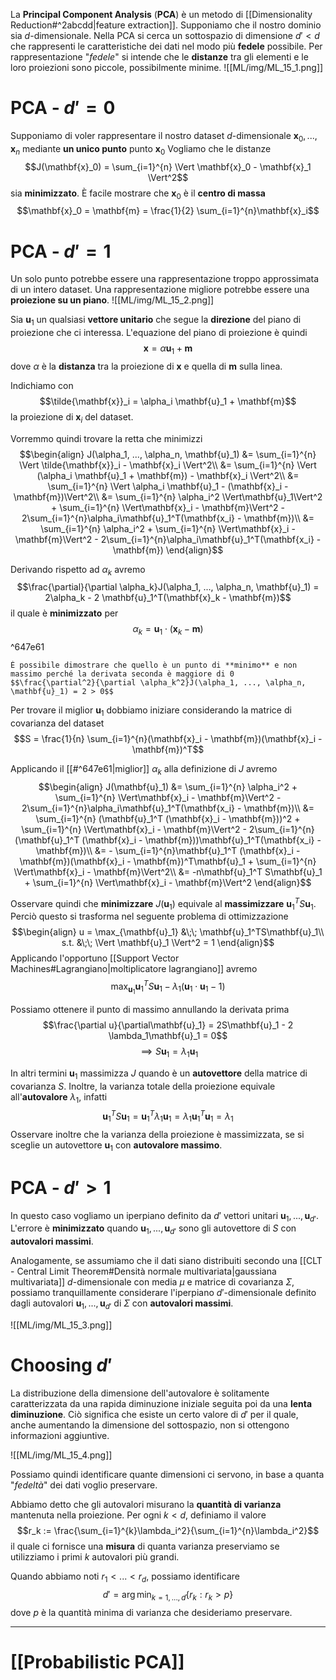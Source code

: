 La **Principal Component Analysis** (**PCA**) è un metodo di [[Dimensionality Reduction#^2abcdd|feature extraction]].
Supponiamo che il nostro dominio sia $d$-dimensionale.
Nella PCA si cerca un sottospazio di dimensione $d' < d$ che rappresenti le caratteristiche dei dati nel modo più **fedele** possibile.
Per rappresentazione "*fedele*" si intende che le **distanze** tra gli elementi e le loro proiezioni sono piccole, possibilmente minime.
![[ML/img/ML_15_1.png]]


# PCA - $d' = 0$
Supponiamo di voler rappresentare il nostro dataset $d$-dimensionale $\mathbf{x}_0, ..., \mathbf{x}_n$ mediante **un unico punto** punto $\mathbf{x}_0$
Vogliamo che le distanze $$J(\mathbf{x}_0) = \sum_{i=1}^{n} \Vert \mathbf{x}_0 - \mathbf{x}_1 \Vert^2$$ sia **minimizzato**.
È facile mostrare che $\mathbf{x}_0$ è il **centro di massa** $$\mathbf{x}_0 = \mathbf{m} = \frac{1}{2} \sum_{i=1}^{n}\mathbf{x}_i$$
# PCA - $d' = 1$
Un solo punto potrebbe essere una rappresentazione troppo approssimata di un intero dataset.
Una rappresentazione migliore potrebbe essere una **proiezione su un piano**.
![[ML/img/ML_15_2.png]]

Sia $\mathbf{u}_1$ un qualsiasi **vettore unitario** che segue la **direzione** del piano di proiezione che ci interessa.
L'equazione del piano di proiezione è quindi $$\mathbf{x} = \alpha \mathbf{u}_1 + \mathbf{m}$$ dove $\alpha$ è la **distanza** tra la proiezione di $\mathbf{x}$ e quella di $\mathbf{m}$ sulla linea.

Indichiamo con $$\tilde{\mathbf{x}}_i = \alpha_i \mathbf{u}_1 + \mathbf{m}$$ la proiezione di $\mathbf{x}_i$ del dataset.

Vorremmo quindi trovare la retta che minimizzi
$$\begin{align}
J(\alpha_1, ..., \alpha_n, \mathbf{u}_1)
&= \sum_{i=1}^{n} \Vert \tilde{\mathbf{x}}_i - \mathbf{x}_i \Vert^2\\
&= \sum_{i=1}^{n} \Vert (\alpha_i \mathbf{u}_1 + \mathbf{m}) - \mathbf{x}_i \Vert^2\\
&= \sum_{i=1}^{n} \Vert \alpha_i \mathbf{u}_1 - (\mathbf{x}_i - \mathbf{m})\Vert^2\\
&= \sum_{i=1}^{n} \alpha_i^2 \Vert\mathbf{u}_1\Vert^2 + \sum_{i=1}^{n} \Vert\mathbf{x}_i - \mathbf{m}\Vert^2 - 2\sum_{i=1}^{n}\alpha_i\mathbf{u}_1^T(\mathbf{x_i} - \mathbf{m})\\
&= \sum_{i=1}^{n} \alpha_i^2 + \sum_{i=1}^{n} \Vert\mathbf{x}_i - \mathbf{m}\Vert^2 - 2\sum_{i=1}^{n}\alpha_i\mathbf{u}_1^T(\mathbf{x_i} - \mathbf{m})
\end{align}$$

Derivando rispetto ad $\alpha_k$ avremo
$$\frac{\partial}{\partial \alpha_k}J(\alpha_1, ..., \alpha_n, \mathbf{u}_1) = 2\alpha_k - 2 \mathbf{u}_1^T(\mathbf{x}_k - \mathbf{m})$$ il quale è **minimizzato** per $$\alpha_k = \mathbf{u}_1 \cdot (\mathbf{x}_k - \mathbf{m})$$ ^647e61
```ad-note
È possibile dimostrare che quello è un punto di **minimo** e non massimo perché la derivata seconda è maggiore di 0
$$\frac{\partial^2}{\partial \alpha_k^2}J(\alpha_1, ..., \alpha_n, \mathbf{u}_1) = 2 > 0$$
```

Per trovare il miglior $\mathbf{u}_1$ dobbiamo iniziare considerando la matrice di covarianza del dataset
$$S = \frac{1}{n} \sum_{i=1}^{n}(\mathbf{x}_i - \mathbf{m})(\mathbf{x}_i - \mathbf{m})^T$$

Applicando il [[#^647e61|miglior]] $\alpha_k$ alla definizione di $J$ avremo
$$\begin{align}
J(\mathbf{u}_1)
&= \sum_{i=1}^{n} \alpha_i^2 + \sum_{i=1}^{n} \Vert\mathbf{x}_i - \mathbf{m}\Vert^2 - 2\sum_{i=1}^{n}\alpha_i\mathbf{u}_1^T(\mathbf{x_i} - \mathbf{m})\\
&= \sum_{i=1}^{n} (\mathbf{u}_1^T (\mathbf{x}_i - \mathbf{m}))^2 + \sum_{i=1}^{n} \Vert\mathbf{x}_i - \mathbf{m}\Vert^2 - 2\sum_{i=1}^{n}(\mathbf{u}_1^T (\mathbf{x}_i - \mathbf{m}))\mathbf{u}_1^T(\mathbf{x_i} - \mathbf{m})\\
&= - \sum_{i=1}^{n}\mathbf{u}_1^T (\mathbf{x}_i - \mathbf{m})(\mathbf{x}_i - \mathbf{m})^T\mathbf{u}_1  + \sum_{i=1}^{n} \Vert\mathbf{x}_i - \mathbf{m}\Vert^2\\
&= -n\mathbf{u}_1^T S\mathbf{u}_1  + \sum_{i=1}^{n} \Vert\mathbf{x}_i - \mathbf{m}\Vert^2
\end{align}$$

Osservare quindi che **minimizzare** $J(\mathbf{u}_1)$ equivale al **massimizzare** $\mathbf{u}_1^T S\mathbf{u}_1$.
Perciò questo si trasforma nel seguente problema di ottimizzazione
$$\begin{align}
u = \max_{\mathbf{u}_1} &\;\; \mathbf{u}_1^TS\mathbf{u}_1\\
s.t. &\;\; \Vert \mathbf{u}_1 \Vert^2 = 1
\end{align}$$
Applicando l'opportuno [[Support Vector Machines#Lagrangiano|moltiplicatore lagrangiano]] avremo
$$\max_{\mathbf{u}_1} \mathbf{u}_1^TS\mathbf{u}_1 - \lambda_1(\mathbf{u}_1\cdot\mathbf{u}_1 - 1)$$

Possiamo ottenere il punto di massimo annullando la derivata prima
$$\frac{\partial u}{\partial\mathbf{u}_1} = 2S\mathbf{u}_1 - 2 \lambda_1\mathbf{u}_1 = 0$$
$$\implies S\mathbf{u}_1 = \lambda_1\mathbf{u}_1$$

In altri termini $\mathbf{u}_1$ massimizza $J$ quando è un **autovettore** della matrice di covarianza $S$.
Inoltre, la varianza totale della proiezione equivale all'**autovalore** $\lambda_1$, infatti
$$\mathbf{u}_1^TS\mathbf{u}_1 = \mathbf{u}_1^T\lambda_1\mathbf{u}_1 = \lambda_1\mathbf{u}_1^T\mathbf{u}_1 = \lambda_1$$
Osservare inoltre che la varianza della proiezione è massimizzata, se si sceglie un autovettore $\mathbf{u}_1$ con **autovalore massimo**.

# PCA - $d' > 1$
In questo caso vogliamo un iperpiano definito da $d'$ vettori unitari $\mathbf{u}_1, ...,\mathbf{u}_{d'}$.
L'errore è **minimizzato** quando $\mathbf{u}_1, ...,\mathbf{u}_{d'}$ sono gli autovettore di $S$ con **autovalori massimi**.

Analogamente, se assumiamo che il dati siano distribuiti secondo una [[CLT - Central Limit Theorem#Densità normale multivariata|gaussiana multivariata]] $d$-dimensionale con media $\mu$ e matrice di covarianza $\Sigma$, possiamo tranquillamente considerare l'iperpiano $d'$-dimensionale definito dagli autovalori $\mathbf{u}_1, ...,\mathbf{u}_{d'}$ di $\Sigma$ con **autovalori massimi**.

![[ML/img/ML_15_3.png]]

# Choosing $d'$
La distribuzione della dimensione dell'autovalore è solitamente caratterizzata da una rapida diminuzione iniziale seguita poi da una **lenta diminuzione**.
Ciò significa che esiste un certo valore di $d'$ per il quale, anche aumentando la dimensione del sottospazio, non si ottengono informazioni aggiuntive.

![[ML/img/ML_15_4.png]]

Possiamo quindi identificare quante dimensioni ci servono, in base a quanta "*fedeltà*" dei dati voglio preservare.

Abbiamo detto che gli autovalori misurano la **quantità di varianza** mantenuta nella proiezione.
Per ogni $k < d$, definiamo il valore $$r_k := \frac{\sum_{i=1}^{k}\lambda_i^2}{\sum_{i=1}^{n}\lambda_i^2}$$ il quale ci fornisce una **misura** di quanta varianza preserviamo se utilizziamo i primi $k$ autovalori più grandi.

Quando abbiamo noti $r_1 < ... < r_d$, possiamo identificare $$d' = \arg \min_{k = 1,...,d} \lbrace r_k : r_k > p \rbrace$$ dove $p$ è la quantità minima di varianza che desideriamo preservare.

------
# [[Probabilistic PCA]]